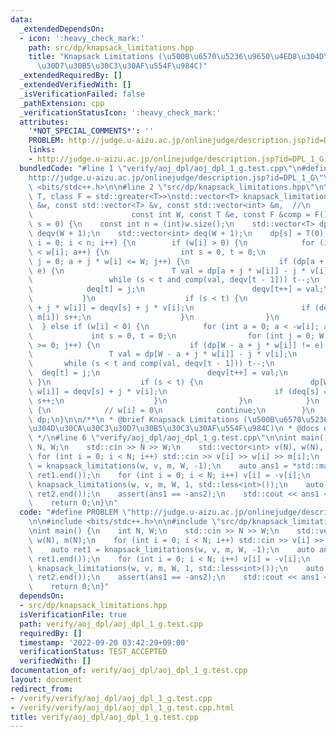 ```yaml
---
data:
  _extendedDependsOn:
  - icon: ':heavy_check_mark:'
    path: src/dp/knapsack_limitations.hpp
    title: "Knapsack Limitations (\u500B\u6570\u5236\u9650\u4ED8\u304D\u30CA\u30C3\
      \u30D7\u30B5\u30C3\u30AF\u554F\u984C)"
  _extendedRequiredBy: []
  _extendedVerifiedWith: []
  _isVerificationFailed: false
  _pathExtension: cpp
  _verificationStatusIcon: ':heavy_check_mark:'
  attributes:
    '*NOT_SPECIAL_COMMENTS*': ''
    PROBLEM: http://judge.u-aizu.ac.jp/onlinejudge/description.jsp?id=DPL_1_G
    links:
    - http://judge.u-aizu.ac.jp/onlinejudge/description.jsp?id=DPL_1_G
  bundledCode: "#line 1 \"verify/aoj_dpl/aoj_dpl_1_g.test.cpp\"\n#define PROBLEM \"\
    http://judge.u-aizu.ac.jp/onlinejudge/description.jsp?id=DPL_1_G\"\n\n#include\
    \ <bits/stdc++.h>\n\n#line 2 \"src/dp/knapsack_limitations.hpp\"\n\ntemplate <class\
    \ T, class F = std::greater<T>>\nstd::vector<T> knapsack_limitations(const std::vector<int>\
    \ &w, const std::vector<T> &v, const std::vector<int> &m,  //\n              \
    \                      const int W, const T &e, const F &comp = F(), const int\
    \ s = 0) {\n    const int n = (int)w.size();\n    std::vector<T> dp(W + 1, e),\
    \ deqv(W + 1);\n    std::vector<int> deq(W + 1);\n    dp[s] = T(0);\n    for (int\
    \ i = 0; i < n; i++) {\n        if (w[i] > 0) {\n            for (int a = 0; a\
    \ < w[i]; a++) {\n                int s = 0, t = 0;\n                for (int\
    \ j = 0; a + j * w[i] <= W; j++) {\n                    if (dp[a + j * w[i]] !=\
    \ e) {\n                        T val = dp[a + j * w[i]] - j * v[i];\n       \
    \                 while (s < t and comp(val, deqv[t - 1])) t--;\n            \
    \            deq[t] = j;\n                        deqv[t++] = val;\n         \
    \           }\n                    if (s < t) {\n                        dp[a\
    \ + j * w[i]] = deqv[s] + j * v[i];\n                        if (deq[s] == j -\
    \ m[i]) s++;\n                    }\n                }\n            }\n      \
    \  } else if (w[i] < 0) {\n            for (int a = 0; a < -w[i]; a++) {\n   \
    \             int s = 0, t = 0;\n                for (int j = 0; W - a + j * w[i]\
    \ >= 0; j++) {\n                    if (dp[W - a + j * w[i]] != e) {\n       \
    \                 T val = dp[W - a + j * w[i]] - j * v[i];\n                 \
    \       while (s < t and comp(val, deqv[t - 1])) t--;\n                      \
    \  deq[t] = j;\n                        deqv[t++] = val;\n                   \
    \ }\n                    if (s < t) {\n                        dp[W - a + j *\
    \ w[i]] = deqv[s] + j * v[i];\n                        if (deq[s] == j - m[i])\
    \ s++;\n                    }\n                }\n            }\n        } else\
    \ {\n            // w[i] = 0\n            continue;\n        }\n    }\n    return\
    \ dp;\n}\n\n/**\n * @brief Knapsack Limitations (\u500B\u6570\u5236\u9650\u4ED8\
    \u304D\u30CA\u30C3\u30D7\u30B5\u30C3\u30AF\u554F\u984C)\n * @docs docs/dp/knapsack_limitations.md\n\
    \ */\n#line 6 \"verify/aoj_dpl/aoj_dpl_1_g.test.cpp\"\n\nint main() {\n    int\
    \ N, W;\n    std::cin >> N >> W;\n    std::vector<int> v(N), w(N), m(N);\n   \
    \ for (int i = 0; i < N; i++) std::cin >> v[i] >> w[i] >> m[i];\n    auto ret1\
    \ = knapsack_limitations(w, v, m, W, -1);\n    auto ans1 = *std::max_element(ret1.begin(),\
    \ ret1.end());\n    for (int i = 0; i < N; i++) v[i] = -v[i];\n    auto ret2 =\
    \ knapsack_limitations(w, v, m, W, 1, std::less<int>());\n    auto ans2 = *std::min_element(ret2.begin(),\
    \ ret2.end());\n    assert(ans1 == -ans2);\n    std::cout << ans1 << '\\n';\n\
    \    return 0;\n}\n"
  code: "#define PROBLEM \"http://judge.u-aizu.ac.jp/onlinejudge/description.jsp?id=DPL_1_G\"\
    \n\n#include <bits/stdc++.h>\n\n#include \"src/dp/knapsack_limitations.hpp\"\n\
    \nint main() {\n    int N, W;\n    std::cin >> N >> W;\n    std::vector<int> v(N),\
    \ w(N), m(N);\n    for (int i = 0; i < N; i++) std::cin >> v[i] >> w[i] >> m[i];\n\
    \    auto ret1 = knapsack_limitations(w, v, m, W, -1);\n    auto ans1 = *std::max_element(ret1.begin(),\
    \ ret1.end());\n    for (int i = 0; i < N; i++) v[i] = -v[i];\n    auto ret2 =\
    \ knapsack_limitations(w, v, m, W, 1, std::less<int>());\n    auto ans2 = *std::min_element(ret2.begin(),\
    \ ret2.end());\n    assert(ans1 == -ans2);\n    std::cout << ans1 << '\\n';\n\
    \    return 0;\n}"
  dependsOn:
  - src/dp/knapsack_limitations.hpp
  isVerificationFile: true
  path: verify/aoj_dpl/aoj_dpl_1_g.test.cpp
  requiredBy: []
  timestamp: '2022-09-20 03:42:29+09:00'
  verificationStatus: TEST_ACCEPTED
  verifiedWith: []
documentation_of: verify/aoj_dpl/aoj_dpl_1_g.test.cpp
layout: document
redirect_from:
- /verify/verify/aoj_dpl/aoj_dpl_1_g.test.cpp
- /verify/verify/aoj_dpl/aoj_dpl_1_g.test.cpp.html
title: verify/aoj_dpl/aoj_dpl_1_g.test.cpp
---
```

